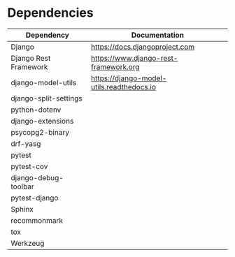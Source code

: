 # Dependencies

| Dependency            | Documentation                             | 
|-----------------------|-------------------------------------------|
| Django                | https://docs.djangoproject.com            |
| Django Rest Framework | https://www.django-rest-framework.org     |
| django-model-utils    | https://django-model-utils.readthedocs.io |
| django-split-settings |                                           |
| python-dotenv         |                                           |
| django-extensions     |                                           |
| psycopg2-binary       |                                           |
| drf-yasg              |                                           |
| pytest                |                                           |
| pytest-cov            |                                           |
| django-debug-toolbar  |                                           |
| pytest-django         |                                           |
| Sphinx                |                                           |
| recommonmark          |                                           |
| tox                   |                                           |
| Werkzeug              |                                           |
